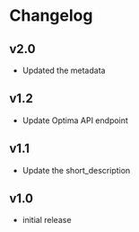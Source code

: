 # Changelog

## v2.0

- Updated the metadata

## v1.2

- Update Optima API endpoint

## v1.1

- Update the short_description

## v1.0

- initial release
